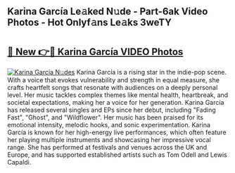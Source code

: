 ## Karina García Le𝚊ked N𝚞de - Part-6ak Video Photos - Hot Onlyf𝚊ns Le𝚊ks 3weTY

# <h2><a href="http://ab84043.deff.icu/?id=Karina+Garc%c3%ada">🔗 New 👉🔴 Karina García VIDEO Photos</a></h2>

[![Karina García N𝚞des](https://i.imgur.com/rIISA9y.gif)](http://ab84043.deff.icu/?id=Karina+Garc%c3%ada)
Karina García is a rising star in the indie-pop scene. With a voice that evokes vulnerability and strength in equal measure, she crafts heartfelt songs that resonate with audiences on a deeply personal level. Her music tackles complex themes like mental health, heartbreak, and societal expectations, making her a voice for her generation. Karina García has released several singles and EPs since her debut, including "Fading Fast", "Ghost", and "Wildflower". Her music has been praised for its emotional intensity, melodic hooks, and sonic experimentation. Karina García is known for her high-energy live performances, which often feature her playing multiple instruments and showcasing her impressive vocal range. She has performed at festivals and venues across the UK and Europe, and has supported established artists such as Tom Odell and Lewis Capaldi.
